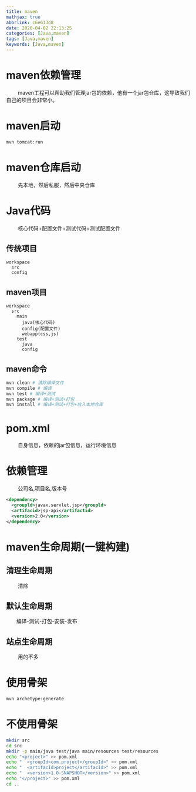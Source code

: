```yaml
---
title: maven
mathjax: true
abbrlink: c6e613d8
date: 2020-04-02 22:13:25
categories: [Java,maven]
tags: [Java,maven]
keywords: [Java,maven]
---
```


# maven依赖管理
&emsp;&emsp; maven工程可以帮助我们管理jar包的依赖，他有一个jar包仓库，这导致我们自己的项目会非常小。

# maven启动
```sh
mvn tomcat:run
```

# maven仓库启动
&emsp;&emsp; 先本地，然后私服，然后中央仓库

# Java代码
&emsp;&emsp; 核心代码+配置文件+测试代码+测试配置文件
## 传统项目
```dir
workspace
  src
  config
```

<!-- more -->

## maven项目
```dir
workspace
  src
    main
      java(核心代码)
      config(配置文件)
      webapp(css,js)
    test
      java
      config
```

## maven命令
```sh
mvn clean # 清除编译文件
mvn compile # 编译
mvn test # 编译+测试
mvn package # 编译+测试+打包
mvn install # 编译+测试+打包+放入本地仓库
```
# pom.xml
&emsp;&emsp; 自身信息，依赖的jar包信息，运行环境信息

# 依赖管理
&emsp;&emsp; 公司名,项目名,版本号
```xml
<dependency>
  <groupld>javax.servlet.jsp</groupld>
  <artifacid>jsp-api</artifactid>
  <version>2.0</version>
</dependency>
```

# maven生命周期(一键构建)
## 清理生命周期
&emsp;&emsp; 清除
## 默认生命周期
&emsp;&emsp;编译-测试-打包-安装-发布
## 站点生命周期
&emsp;&emsp; 用的不多

# 使用骨架
```sh
mvn archetype:generate
```

# 不使用骨架
```sh
mkdir src
cd src
mkdir -p main/java test/java main/resources test/resources
echo "<project>" >> pom.xml
echo "  <groupId>com.project</groupId>" >> pom.xml
echo "  <artifacId>project</artifacId>" >> pom.xml
echo "  <version>1.0-SNAPSHOT</version>" >> pom.xml
echo "</project>" >> pom.xml
cd ..
```

